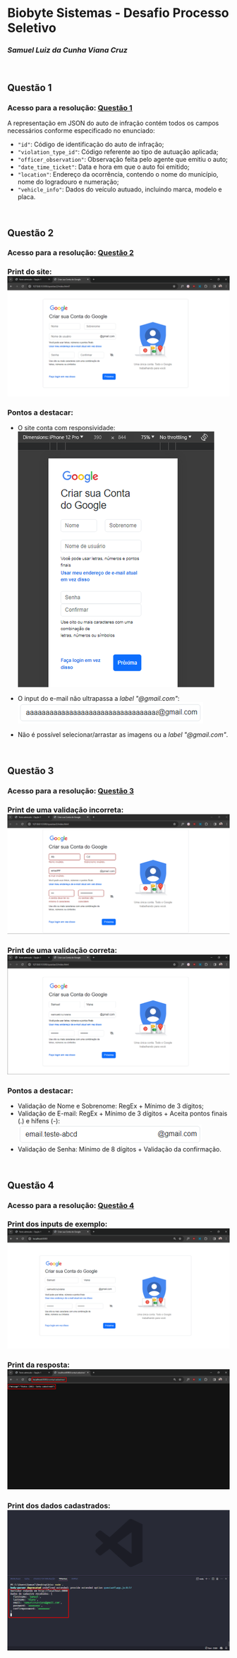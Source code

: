 # Biobyte Sistemas - Desafio Processo Seletivo
### _Samuel Luiz da Cunha Viana Cruz_

<br />

## Questão 1
### Acesso para a resolução: [Questão 1](questao1/questao1.json)
 
A representação em JSON do auto de infração contém todos os campos necessários conforme especificado no enunciado:
- `"id"`: Código de identificação do auto de infração;
- `"violation_type_id"`: Código referente ao tipo de autuação aplicada;
- `"officer_observation"`: Observação feita pelo agente que emitiu o auto;
- `"date_time_ticket"`: Data e hora em que o auto foi emitido;
- `"location"`: Endereço da ocorrência, contendo o nome do município, nome do logradouro e numeração;
- `"vehicle_info"`: Dados do veículo autuado, incluindo marca, modelo e placa.
  
<br />

## Questão 2
### Acesso para a resolução: [Questão 2](questao2)

### Print do site: ![questao2_1](assets/questao2_1.png)

### Pontos a destacar:
- O site conta com responsividade: <br /> ![questao2_2](assets/questao2_2.png)

- O input do e-mail não ultrapassa a *label* *"@gmail.com"*: <br /> ![questao2_3](assets/questao2_3.png)

- Não é possível selecionar/arrastar as imagens ou a *label* *"@gmail.com"*.

<br />

## Questão 3
### Acesso para a resolução: [Questão 3](questao3)

### Print de uma validação incorreta: ![questao3_1](assets/questao3_1.png)

### Print de uma validação correta: ![questao3_2](assets/questao3_2.png)

### Pontos a destacar:
- Validação de Nome e Sobrenome: RegEx + Mínimo de 3 dígitos;
- Validação de E-mail: RegEx + Mínimo de 3 dígitos + Aceita pontos finais (.) e hífens (-): <br /> ![questao3_3](assets/questao3_3.png)
- Validação de Senha: Mínimo de 8 dígitos + Validação da confirmação.

<br />

## Questão 4
### Acesso para a resolução: [Questão 4](questao4)

### Print dos inputs de exemplo: ![questao4_1](assets/questao4_1.png)
### Print da resposta: ![questao4_2](assets/questao4_2.png)
### Print dos dados cadastrados: ![questao4_3](assets/questao4_3.png)